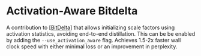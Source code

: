 # Activation-Aware Bitdelta

A contribution to [[BitDelta](https://github.com/FasterDecoding/BitDelta)] that allows initializing scale factors using activation statistics, avoiding end-to-end distillation. This can be be enabled by adding the `--use_activation_aware` flag. Achieves 1.5-2x faster wall clock speed with either minimal loss or an improvement in perplexity.
